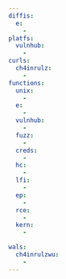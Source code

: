 ```yaml
---
diffis:
  e:
    -
platfs:
  vulnhub:
    -
curls:
  ch4inrulz:
    -
functions:
  unix:
    -
  e:
    -
  vulnhub:
    -
  fuzz:
    -
  creds:
    -
  hc:
    -
  lfi:
    -
  ep:
    -
  rce:
    -
  kern:
    -

wals:
  ch4inrulzwu:
    -
---
```

